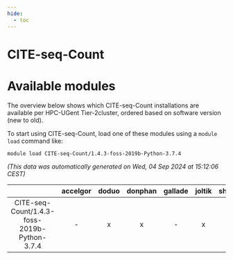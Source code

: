 ```yaml
---
hide:
  - toc
---
```


CITE-seq-Count
==============

# Available modules


The overview below shows which CITE-seq-Count installations are available per HPC-UGent Tier-2cluster, ordered based on software version (new to old).

To start using CITE-seq-Count, load one of these modules using a `module load` command like:

```shell
module load CITE-seq-Count/1.4.3-foss-2019b-Python-3.7.4
```

*(This data was automatically generated on Wed, 04 Sep 2024 at 15:12:06 CEST)*  

| |accelgor|doduo|donphan|gallade|joltik|shinx|skitty|
| :---: | :---: | :---: | :---: | :---: | :---: | :---: | :---: |
|CITE-seq-Count/1.4.3-foss-2019b-Python-3.7.4|-|x|x|-|x|-|x|
